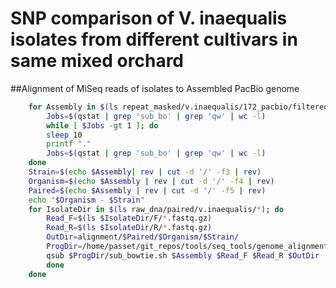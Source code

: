 # SNP comparison of V. inaequalis isolates from different cultivars in same mixed orchard

##Alignment of MiSeq reads of isolates to Assembled PacBio genome

```bash
	for Assembly in $(ls repeat_masked/v.inaequalis/172_pacbio/filtered_contigs_repmask/172_pacbio_contigs_unmasked.fa); do
		Jobs=$(qstat | grep 'sub_bo' | grep 'qw' | wc -l)
		while [ $Jobs -gt 1 ]; do
		sleep 10
		printf "."
		Jobs=$(qstat | grep 'sub_bo' | grep 'qw' | wc -l)
	done
	Strain=$(echo $Assembly| rev | cut -d '/' -f3 | rev)
	Organism=$(echo $Assembly | rev | cut -d '/' -f4 | rev)
	Paired=$(echo $Assembly | rev | cut -d '/' -f5 | rev)
	echo "$Organism - $Strain"
	for IsolateDir in $(ls raw_dna/paired/v.inaequalis/*); do
		Read_F=$(ls $IsolateDir/F/*.fastq.gz)
		Read_R=$(ls $IsolateDir/R/*.fastq.gz)
		OutDir=alignment/$Paired/$Organism/$Strain/
		ProgDir=/home/passet/git_repos/tools/seq_tools/genome_alignment/bowtie/
		qsub $ProgDir/sub_bowtie.sh $Assembly $Read_F $Read_R $OutDir
		done
	done
```
